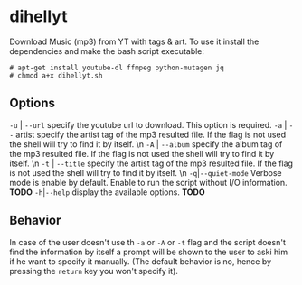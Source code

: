 
# dihellyt
Download Music (mp3) from YT  with tags &amp; art.
To use it install the dependencies and make the bash script executable:

    # apt-get install youtube-dl ffmpeg python-mutagen jq
    # chmod a+x dihellyt.sh 

## Options
`-u` | `--url` specify the youtube url to download. This option is required.
 `-a` | `--` artist specify the artist tag of the mp3 resulted file. If the flag is not used the shell will try to find it by itself. \n
 `-A` | `--album` specify the album tag of the mp3 resulted file. If the flag is not used the shell will try to find it by itself. \n
 `-t` | `--title` specify the artist tag of the mp3 resulted file. If the flag is not used the shell will try to find it by itself. \n
 `-q`|`--quiet-mode` Verbose mode is enable by default. Enable to run the script without I/O information. **TODO**
`-h`|`--help` display the available options. **TODO**


## Behavior
In case of the user doesn't use th `-a` or `-A` or `-t` flag and the script doesn't find the information by itself a prompt will be shown to the user to aski him if he want to specify it manually. (The default behavior is no, hence by pressing the `return` key you won't specify it).
